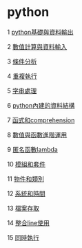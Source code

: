 # python
1 [python基礎與資料輸出](./python基礎與資料輸出)

2 [數值計算與資料輸入](./數值計算與資料輸入)

3 [條件分析](./條件分析)

4 [重複執行](./重複執行)

5 [字串處理](./字串處理)

6 [python內建的資料結構](./python內建的資料結構)

7 [函式和comprehension](./函式和comprehension)

8 [數值與函數進階運用](./數值與函數進階運用)

9 [匿名函數lambda](./匿名函數lambda)

10 [模組和套件](./模組和套件)

11 [物件和類別](./物件和類別)

12 [系統和時間](./系統和時間)

13 [檔案存取](./檔案存取/README.ipynb)

14 [整合line使用](./line)

15 [同時執行](./Concurrency)